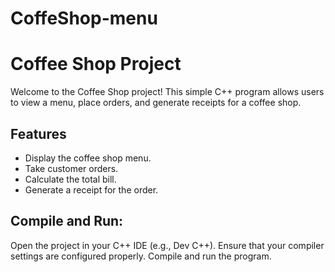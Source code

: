 # CoffeShop-menu
# Coffee Shop Project

Welcome to the Coffee Shop project! This simple C++ program allows users to view a menu, place orders, and generate receipts for a coffee shop.

## Features

- Display the coffee shop menu.
- Take customer orders.
- Calculate the total bill.
- Generate a receipt for the order.
  
## Compile and Run:

Open the project in your C++ IDE (e.g., Dev C++).
Ensure that your compiler settings are configured properly.
Compile and run the program.
